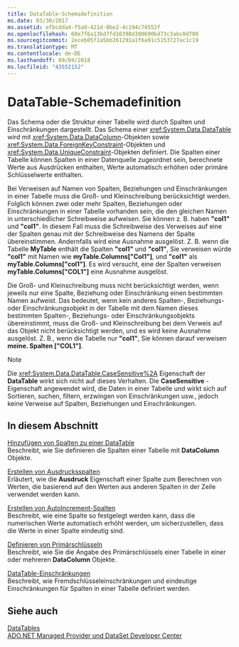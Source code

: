 ```yaml
---
title: DataTable-Schemadefinition
ms.date: 03/30/2017
ms.assetid: efbcdda4-f5a9-421d-8be2-4c194c74552f
ms.openlocfilehash: 60e7f6a13bd7fd10398d300690bd73c3abc0d700
ms.sourcegitcommit: 2eceb05f1a5bb261291a1f6a91c5153727ac1c19
ms.translationtype: MT
ms.contentlocale: de-DE
ms.lasthandoff: 09/04/2018
ms.locfileid: "43552152"
---
```

# <a name="datatable-schema-definition"></a>DataTable-Schemadefinition
Das Schema oder die Struktur einer Tabelle wird durch Spalten und Einschränkungen dargestellt. Das Schema einer <xref:System.Data.DataTable> wird mit <xref:System.Data.DataColumn>-Objekten sowie <xref:System.Data.ForeignKeyConstraint>-Objekten und <xref:System.Data.UniqueConstraint>-Objekten definiert. Die Spalten einer Tabelle können Spalten in einer Datenquelle zugeordnet sein, berechnete Werte aus Ausdrücken enthalten, Werte automatisch erhöhen oder primäre Schlüsselwerte enthalten.  
  
 Bei Verweisen auf Namen von Spalten, Beziehungen und Einschränkungen in einer Tabelle muss die Groß- und Kleinschreibung berücksichtigt werden. Folglich können zwei oder mehr Spalten, Beziehungen oder Einschränkungen in einer Tabelle vorhanden sein, die den gleichen Namen in unterschiedlicher Schreibweise aufweisen. Sie können z. B. haben **"col1"** und **"col1"**. In diesem Fall muss die Schreibweise des Verweises auf eine der Spalten genau mit der Schreibweise des Namens der Spalte übereinstimmen. Andernfalls wird eine Ausnahme ausgelöst. Z. B. wenn die Tabelle **MyTable** enthält die Spalten **"col1"** und **"col1"**, Sie verweisen würde **"col1"** mit Namen wie  **myTable.Columns["Col1"]**, und **"col1"** als **myTable.Columns["col1"]**. Es wird versucht, eine der Spalten verweisen **myTable.Columns["COL1"]** eine Ausnahme ausgelöst.  
  
 Die Groß- und Kleinschreibung muss nicht berücksichtigt werden, wenn jeweils nur eine Spalte, Beziehung oder Einschränkung einen bestimmten Namen aufweist. Das bedeutet, wenn kein anderes Spalten-, Beziehungs- oder Einschränkungsobjekt in der Tabelle mit dem Namen dieses bestimmten Spalten-, Beziehungs- oder Einschränkungsobjekts übereinstimmt, muss die Groß- und Kleinschreibung bei dem Verweis auf das Objekt nicht berücksichtigt werden, und es wird keine Ausnahme ausgelöst. Z. B., wenn die Tabelle nur **"col1"**, Sie können darauf verweisen **meine. Spalten ["COL1"]**.  
  
> [!NOTE]
>  Die <xref:System.Data.DataTable.CaseSensitive%2A> Eigenschaft der **DataTable** wirkt sich nicht auf dieses Verhalten. Die **CaseSensitive** -Eigenschaft angewendet wird, die Daten in einer Tabelle und wirkt sich auf Sortieren, suchen, filtern, erzwingen von Einschränkungen usw., jedoch keine Verweise auf Spalten, Beziehungen und Einschränkungen.  
  
## <a name="in-this-section"></a>In diesem Abschnitt  
 [Hinzufügen von Spalten zu einer DataTable](../../../../../docs/framework/data/adonet/dataset-datatable-dataview/adding-columns-to-a-datatable.md)  
 Beschreibt, wie Sie definieren die Spalten einer Tabelle mit **DataColumn** Objekte.  
  
 [Erstellen von Ausdrucksspalten](../../../../../docs/framework/data/adonet/dataset-datatable-dataview/creating-expression-columns.md)  
 Erläutert, wie die **Ausdruck** Eigenschaft einer Spalte zum Berechnen von Werten, die basierend auf den Werten aus anderen Spalten in der Zeile verwendet werden kann.  
  
 [Erstellen von AutoIncrement-Spalten](../../../../../docs/framework/data/adonet/dataset-datatable-dataview/creating-autoincrement-columns.md)  
 Beschreibt, wie eine Spalte so festgelegt werden kann, dass die numerischen Werte automatisch erhöht werden, um sicherzustellen, dass die Werte in einer Spalte eindeutig sind.  
  
 [Definieren von Primärschlüsseln](../../../../../docs/framework/data/adonet/dataset-datatable-dataview/defining-primary-keys.md)  
 Beschreibt, wie Sie die Angabe des Primärschlüssels einer Tabelle in einer oder mehreren **DataColumn** Objekte.  
  
 [DataTable-Einschränkungen](../../../../../docs/framework/data/adonet/dataset-datatable-dataview/datatable-constraints.md)  
 Beschreibt, wie Fremdschlüsseleinschränkungen und eindeutige Einschränkungen für Spalten in einer Tabelle definiert werden.  
  
## <a name="see-also"></a>Siehe auch  
 [DataTables](../../../../../docs/framework/data/adonet/dataset-datatable-dataview/datatables.md)  
 [ADO.NET Managed Provider und DataSet Developer Center](https://go.microsoft.com/fwlink/?LinkId=217917)
